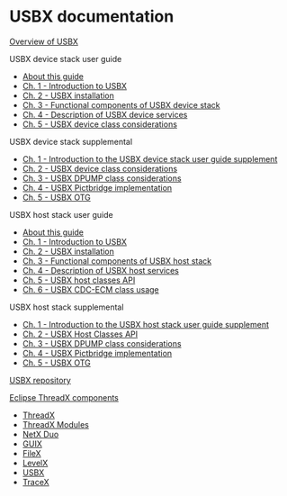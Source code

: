 # USBX documentation

[Overview of USBX](overview-usbx.md)

USBX device stack user guide
  - [About this guide](usbx-device-stack-about.md)
  - [Ch. 1 - Introduction to USBX](usbx-device-stack-1.md)
  - [Ch. 2 - USBX installation](usbx-device-stack-2.md)
  - [Ch. 3 - Functional components of USBX device stack](usbx-device-stack-3.md)
  - [Ch. 4 - Description of USBX device services](usbx-device-stack-4.md)
  - [Ch. 5 - USBX device class considerations](usbx-device-stack-5.md)

USBX device stack supplemental
  - [Ch. 1 - Introduction to the USBX device stack user guide supplement](usbx-device-stack-supplemental-1.md)
  - [Ch. 2 - USBX device class considerations](usbx-device-stack-supplemental-2.md)
  - [Ch. 3 - USBX DPUMP class considerations](usbx-device-stack-supplemental-3.md)
  - [Ch. 4 - USBX Pictbridge implementation](usbx-device-stack-supplemental-4.md)
  - [Ch. 5 - USBX OTG](usbx-device-stack-supplemental-5.md)

USBX host stack user guide
  - [About this guide](usbx-host-stack-about.md)
  - [Ch. 1 - Introduction to USBX](usbx-host-stack-1.md)
  - [Ch. 2 - USBX installation](usbx-host-stack-2.md)
  - [Ch. 3 - Functional components of USBX host stack](usbx-host-stack-3.md)
  - [Ch. 4 - Description of USBX host services](usbx-host-stack-4.md)
  - [Ch. 5 - USBX host classes API](usbx-host-stack-5.md)
  - [Ch. 6 - USBX CDC-ECM class usage](usbx-host-stack-6.md)

USBX host stack supplemental
  - [Ch. 1 - Introduction to the USBX host stack user guide supplement](usbx-host-stack-supplemental-1.md)
  - [Ch. 2 - USBX Host Classes API](usbx-host-stack-supplemental-2.md)
  - [Ch. 3 - USBX DPUMP class considerations](usbx-host-stack-supplemental-3.md)
  - [Ch. 4 - USBX Pictbridge implementation](usbx-host-stack-supplemental-4.md)
  - [Ch. 5 - USBX OTG](usbx-host-stack-supplemental-5.md)

[USBX repository](https://github.com/eclipse-threadx/usbx/)

[Eclipse ThreadX components](../../README.md)
- [ThreadX](../threadx/index.md)
- [ThreadX Modules](../threadx-modules/index.md)
- [NetX Duo](../netx-duo/index.md)
- [GUIX](../guix/index.md) 
- [FileX](../filex/index.md)
- [LevelX](../levelx/index.md)
- [USBX](../usbx/index.md)
- [TraceX](../tracex/index.md)

